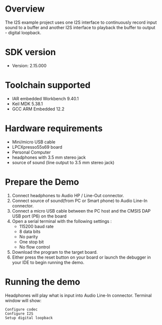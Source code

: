 Overview
========

The I2S example project uses one I2S interface to continuously record input sound to a buffer
and another I2S interface to playback the buffer to output - digital loopback.

SDK version
===========
- Version: 2.15.000

Toolchain supported
===================
- IAR embedded Workbench  9.40.1
- Keil MDK  5.38.1
- GCC ARM Embedded  12.2

Hardware requirements
=====================
- Mini/micro USB cable
- LPCXpresso55s69 board
- Personal Computer
- headphones with 3.5 mm stereo jack
- source of sound (line output to 3.5 mm stereo jack)


Prepare the Demo
================
1.  Connect headphones to Audio HP / Line-Out connector.
2.  Connect source of sound(from PC or Smart phone) to Audio Line-In connector.
3.  Connect a micro USB cable between the PC host and the CMSIS DAP USB port (P6) on the board
4.  Open a serial terminal with the following settings :
    - 115200 baud rate
    - 8 data bits
    - No parity
    - One stop bit
    - No flow control
5.  Download the program to the target board.
6.  Either press the reset button on your board or launch the debugger in your IDE to begin running the demo.

Running the demo
================
Headphones will play what is input into Audio Line-In connector.
Terminal window will show:
~~~~~~~~~~~~~~~~~~~~~~~~~~~~~~~~~~~
Configure codec
Configure I2S
Setup digital loopback
~~~~~~~~~~~~~~~~~~~~~~~~~~~~~~~~~~~
